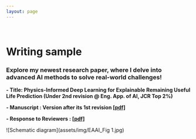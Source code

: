 ```yaml
---
layout: page
---
```


<br/>

# Writing sample

### Explore my newest research paper, where I delve into advanced AI methods to solve real-world challenges!

**- Title: Physics-Informed Deep Learning for Explainable Remaining Useful Life Prediction (Under 2nd revision @ Eng. App. of AI, JCR Top 2%)**

**- Manuscript : Version after its 1st revision [[pdf]](https://drive.google.com/file/d/1XAs6LS1Yx83Ps_4Eb0zINzDuB4DDEpkB/view?usp=drive_link)**

**- Response to Reviewers : [[pdf]](https://drive.google.com/file/d/1BpZyeMK6PVN5mJ6tFajzJGt-YDsYNJyF/view?usp=drive_link)**

![Schematic diagram](assets/img/EAAI_Fig 1.jpg)

<br/>
